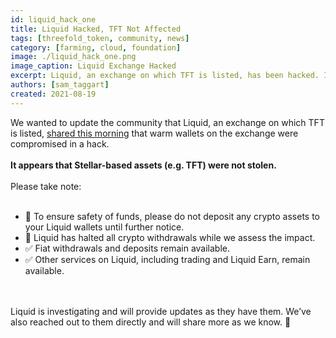 ```yaml
---
id: liquid_hack_one
title: Liquid Hacked, TFT Not Affected
tags: [threefold_token, community, news]
category: [farming, cloud, foundation]
image: ./liquid_hack_one.png
image_caption: Liquid Exchange Hacked
excerpt: Liquid, an exchange on which TFT is listed, has been hacked. It appears TFT was not affected.
authors: [sam_taggart]
created: 2021-08-19
---
```


We wanted to update the community that Liquid, an exchange on which TFT is listed, [shared this morning](https://twitter.com/Liquid_Global/status/1428176357515612165?s=09) that warm wallets on the exchange were compromised in a hack.
<br/>
<br/>
**It appears that Stellar-based assets (e.g. TFT) were not stolen.**
<br/>
<br/>
Please take note:
<br/>
<br/>
- 🚫 To ensure safety of funds, please do not deposit any crypto assets to your Liquid wallets until further notice.
- 🚫 Liquid has halted all crypto withdrawals while we assess the impact.
- ✅ Fiat withdrawals and deposits remain available.
- ✅ Other services on Liquid, including trading and Liquid Earn, remain available.
<br/>
<br/>
Liquid is investigating and will provide updates as they have them. We’ve also reached out to them directly and will share more as we know. 🙏